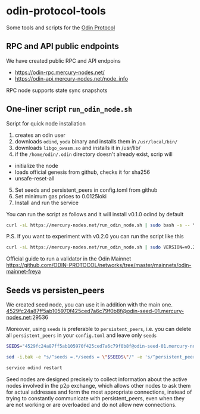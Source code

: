 # odin-protocol-tools

Some tools and scripts for the [Odin Protocol](https://odinprotocol.io/)

## RPC and API public endpoints

We have created public RPC and API endpoins
* https://odin-rpc.mercury-nodes.net/
* https://odin-api.mercury-nodes.net/node_info

RPC node supports state sync snapshots

## One-liner script `run_odin_node.sh`

Script for quick node installation 

1) creates an odin user
2) downloads `odind`, `yoda` binary and installs them in `/usr/local/bin/`
3) downloads `libgo_owasm.so` and installs it in /usr/lib/
4) if the `/home/odin/.odin` directory doesn't already exist, scrip will 
  * initialize the node 
  * loads official genesis from github, checks it for sha256 
  * unsafe-reset-all
5) Set seeds and persistent_peers in config.toml from github
6) Set minimum gas prices to 0.0125loki
7) Install and run the service

You can run the script as follows and it will install v0.1.0 odind by default
```bash
curl -sL https://mercury-nodes.net/run_odin_node.sh | sudo bash -s -- YOUR_NODE_NAME
```

P.S. If you want to experiment with v0.2.0 you can run the script like this
```bash
curl -sL https://mercury-nodes.net/run_odin_node.sh | sudo VERSION=v0.2.0 bash -s -- YOUR_NODE_NAME 
```

Official guide to run a validator in the Odin Mainnet
https://github.com/ODIN-PROTOCOL/networks/tree/master/mainnets/odin-mainnet-freya

## Seeds vs persisten_peers

We created seed node, you can use it in addition with the main one. 
4529fc24a87ff5ab105970f425ced7a6c79f0b8f@odin-seed-01.mercury-nodes.net:29536

Moreover, using `seeds` is preferable to `persistent_peers`, i.e. you can delete all `persistent_peers` in your `config.toml` and leave only `seeds`

```bash
SEEDS="4529fc24a87ff5ab105970f425ced7a6c79f0b8f@odin-seed-01.mercury-nodes.net:29536,f283528c5781680267509208f9ae993b28ee7512@odin-seed.blockpane.com:26656"

sed -i.bak -e "s/^seeds =.*/seeds = \"$SEEDS\"/" -e 's/^persistent_peers *=.*/persistent_peers = ""/' ~/.odin/config/config.toml

service odind restart
```

Seed nodes are designed precisely to collect information about the active nodes involved in the p2p exchange, which allows other nodes to ask them for actual addresses and form the most appropriate connections, instead of trying to constantly communicate with persistent_peers, even when they are not working or are overloaded and do not allow new connections. 

